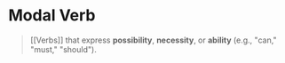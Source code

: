 # Modal Verb

>  [[Verbs]]  that express **possibility**, **necessity**, or **ability** (e.g., "can," "must," "should").


